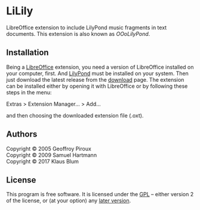 # LiLily

LibreOffice extension to include LilyPond music fragments in text documents. This extension is also known as *OOoLilyPond*.

## Installation

Being a [LibreOffice] extension, you need a version of LibreOffice installed on your computer, first. And [LilyPond] must be installed on your system. Then just download the latest release from the [download] page. The extension can be installed either by opening it with LibreOffice or by following these steps in the menu:

Extras > Extension Manager… > Add…

and then choosing the downloaded extension file (.oxt).

[LibreOffice]: http://libreoffice.org/
[LilyPond]: http://lilypond.org
[download]: https://github.com/openlilylib/LO-ly/wiki/Downloads

## Authors

Copyright © 2005 Geoffroy Piroux  
Copyright © 2009 Samuel Hartmann  
Copyright © 2017 Klaus Blum

## License

This program is free software. It is licensed under the [GPL] – either version 2 of the license, or (at your option) any [later version].

[GPL]: https://www.gnu.org/licenses/gpl-2.0.html "GPL2"
[later version]: https://www.gnu.org/licenses/gpl.html "GPL3"
